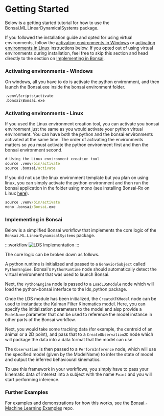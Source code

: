 # Getting Started

Below is a getting started tutorial for how to use the Bonsai.ML.LinearDynamicalSystems package.

If you followed the installation guide and opted for using virtual environments, follow the [activating environments in Windows](#activating-environments---windows) or [activating environments in Linux](#activating-environments---linux) instructions below. If you opted out of using virtual environments during installation, feel free to skip this section and head directly to the section on [Implementing in Bonsai](#implementing-in-bonsai).

### Activating environments - Windows

On windows, all you have to do is activate the python environment, and then launch the Bonsai.exe inside the bonsai environment folder.

```cmd
.venv\Scripts\activate
.bonsai\Bonsai.exe
```

### Activating environments - Linux

If you used the Linux environment creation tool, you can activate you bonsai environment just the same as you would activate your python virtual environment. You can have both the python and the bonsai environments activated at the same time. The order of activating the environments matters so you must activate the python environment first and then the bonsai environment second.

```cmd
# Using the Linux environment creation tool
source .venv/bin/activate
source .bonsai/activate
```

If you did not use the linux environment template but you plan on using linux, you can simply activate the python environment and then run the bonsai application in the folder using mono (see installing Bonsai-Rx on Linux [here](https://github.com/orgs/bonsai-rx/discussions/1101)).

```cmd
source .venv/bin/activate
mono .bonsai/Bonsai.exe
```

### Implementing in Bonsai

Below is a simplified Bonsai workflow that implements the core logic of the `Bonsai.ML.LinearDynamicalSystems` package.

:::workflow
![LDS Implementation](./workflows/LinearDynamicalSystems.bonsai)
:::

The core logic can be broken down as follows. 

A python runtime is initialized and passed to a `BehaviorSubject` called `PythonEngine`. Bonsai's `PythonRuntime` node should automatically detect the virtual environment that was used to launch Bonsai.

Next, the `PythonEngine` node is passed to a `LoadLDSModule` node which will load the python-bonsai interface to the lds_python package.

Once the LDS module has been initialized, the `CreateKFKModel` node can be used to instantiate the Kalman Filter Kinematics model. Here, you can specify the initialization parameters to the model and alsp provide a `ModelName` parameter that can be used to reference the model instance in other parts of the Bonsai workflow.

Next, you would take some tracking data (for example, the centroid of an animal or a 2D point), and pass that to a `CreateObservation2D` node which will package the data into a data format that the model can use.

The `Observation` is then passed to a `PerformInference` node, which will use the specified model (given by the ModelName) to infer the state of model and output the inferred behavioural kinematics.

To use this framework in your workflows, you simply have to pass your kinematic data of interest into a subject with the name `Point` and you will start performing inference.

### Further Examples

For examples and demonstrations for how this works, see the [Bonsai - Machine Learning Examples](#) repo.
